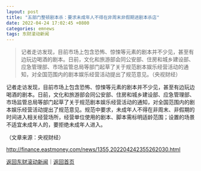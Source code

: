 ```yaml
---
layout: post
title: "五部门整顿剧本杀：要求未成年人不得在非周末非假期进剧本杀店"
date: 2022-04-24 17:02:45 +0800
categories: emnews
tags: 东财滚动新闻
---
```

> 记者走访发现，目前市场上包含恐怖、惊悚等元素的剧本并不少见，甚至有边玩边喝酒的剧本。日前，文化和旅游部会同公安部、住房和城乡建设部、应急管理部、市场监管总局等部门起草了关于规范剧本娱乐经营活动的通知，对全国范围内的剧本娱乐经营活动提出了规范意见。（央视财经）

<p>记者走访发现，目前市场上包含恐怖、惊悚等元素的剧本并不少见，甚至有边玩边喝酒的剧本。日前，文化和旅游部会同公安部、住房和城乡建设部、应急管理部、市场监管总局等部门起草了关于规范剧本娱乐经营活动的通知，对全国范围内的剧本娱乐经营活动提出了规范意见。规范中要求，未成年人不得在非周末、非假期的时间进入相关经营场所，经营单位使用的剧本、脚本需标明适龄范围；设置的场景不适宜未成年人的，要拒绝未成年人进入。</p><p class="em_media">（文章来源：央视财经）</p>

<http://finance.eastmoney.com/news/1355,202204242355262030.html>

[返回东财滚动新闻](//finews.withounder.com/emnews/)｜[返回首页](//finews.withounder.com/)